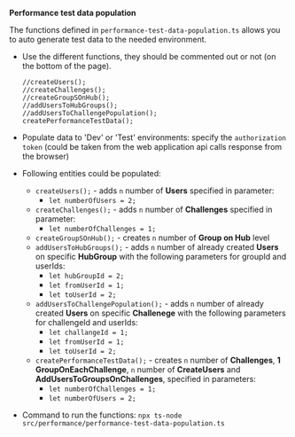 **Performance test data population**

The functions defined in `performance-test-data-population.ts` allows you to auto generate test data to the needed environment.

- Use the different functions, they should be commented out or not (on the bottom of the page).
  ```
  //createUsers();
  //createChallenges();
  //createGroupSOnHub();
  //addUsersToHubGroups();
  //addUsersToChallengePopulation();
  createPerformanceTestData();
  ```
- Populate data to 'Dev' or 'Test' environments: specify the `authorization token` (could be taken from the web application api calls response from the browser)

- Following entities could be populated:
  - `createUsers();` - adds `n` number of **Users** specified in parameter:
    - `let numberOfUsers = 2;`
  - `createChallenges();` - adds `n` number of **Challenges** specified in parameter:
    - `let numberOfChallenges = 1;`
  - `createGroupSOnHub();` - creates `n` number of **Group on Hub** level
  - `addUsersToHubGroups();` - adds `n` number of already created **Users** on specific **HubGroup** with the following parameters for groupId and userIds:
    - `let hubGroupId = 2;`
    - `let fromUserId = 1;`
    - `let toUserId = 2;`
  - `addUsersToChallengePopulation();` - adds `n` number of already created **Users** on specific **Challenege** with the following parameters for challengeId and userIds:
    - `let challangeId = 1;`
    - `let fromUserId = 1;`
    - `let toUserId = 2;`
  - `createPerformanceTestData();` - creates `n` number of **Challenges**, **1 GroupOnEachChallenge**, `n` number of **CreateUsers** and **AddUsersToGroupsOnChallenges**, specified in parameters:
    - `let numberOfChallenges = 1;`
    - `let numberOfUsers = 2;`

- Command to run the functions: `npx ts-node src/performance/performance-test-data-population.ts`
